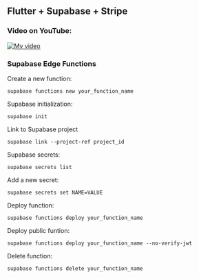 ## Flutter + Supabase + Stripe

### Video on YouTube:
[![My video](https://img.youtube.com/vi/tu4FN4BEWGw/0.jpg)](https://youtu.be/tu4FN4BEWGw)

### Supabase Edge Functions

Create a new function:
```
supabase functions new your_function_name
```

Supabase initialization:
```
supabase init
```

Link to Supabase project
```
supabase link --project-ref project_id
```

Supabase secrets:
```
supabase secrets list
```

Add a new secret:
```
supabase secrets set NAME=VALUE
```

Deploy function:
```
supabase functions deploy your_function_name
```

Deploy public funtion:
```
supabase functions deploy your_function_name --no-verify-jwt
```

Delete function:
```
supabase functions delete your_function_name
```
